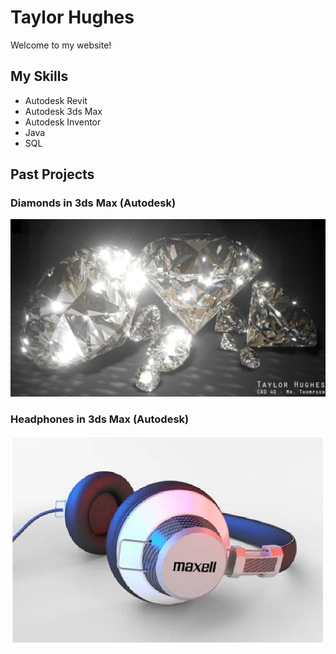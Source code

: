 # Taylor Hughes
Welcome to my website!

## My Skills
- Autodesk Revit
- Autodesk 3ds Max
- Autodesk Inventor
- Java
- SQL


## Past Projects
### Diamonds in 3ds Max (Autodesk)
![Image](diamond.jpg)

### Headphones in 3ds Max (Autodesk)
![Image](headphones.jpg)
